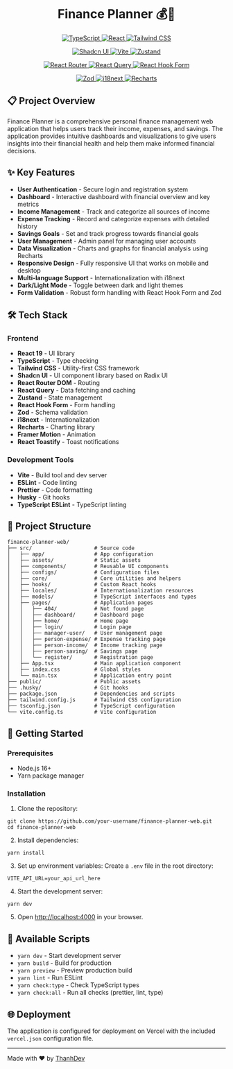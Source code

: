 <h1 align="center">Finance Planner 💰💸</h1>

<div align="center">
  <p>
    <a href="https://www.typescriptlang.org/" target="_blank">
      <img src="https://img.shields.io/badge/-TypeScript-3178C6?style=for-the-badge&logo=typescript&logoColor=white" alt="TypeScript" />
    </a>
    <a href="https://react.dev/" target="_blank">
      <img src="https://img.shields.io/badge/-React_19-61DAFB?style=for-the-badge&logo=react&logoColor=black" alt="React" />
    </a>
    <a href="https://tailwindcss.com/" target="_blank">
      <img src="https://img.shields.io/badge/-Tailwind_CSS-06B6D4?style=for-the-badge&logo=tailwindcss&logoColor=white" alt="Tailwind CSS" />
    </a>
  </p>
  <p>
    <a href="https://ui.shadcn.com/" target="_blank">
      <img src="https://img.shields.io/badge/-Shadcn_UI-000000?style=for-the-badge&logo=shadcnui&logoColor=white" alt="Shadcn UI" />
    </a>
    <a href="https://vitejs.dev/" target="_blank">
      <img src="https://img.shields.io/badge/-Vite-646CFF?style=for-the-badge&logo=vite&logoColor=white" alt="Vite" />
    </a>
    <a href="https://zustand-demo.pmnd.rs/" target="_blank">
      <img src="https://img.shields.io/badge/-Zustand-593D88?style=for-the-badge&logo=react&logoColor=white" alt="Zustand" />
    </a>
  </p>
  <p>
    <a href="https://reactrouter.com/" target="_blank">
      <img src="https://img.shields.io/badge/-React_Router-CA4245?style=for-the-badge&logo=reactrouter&logoColor=white" alt="React Router" />
    </a>
    <a href="https://tanstack.com/query/latest" target="_blank">
      <img src="https://img.shields.io/badge/-React_Query-FF4154?style=for-the-badge&logo=reactquery&logoColor=white" alt="React Query" />
    </a>
    <a href="https://react-hook-form.com/" target="_blank">
      <img src="https://img.shields.io/badge/-React_Hook_Form-EC5990?style=for-the-badge&logo=reacthookform&logoColor=white" alt="React Hook Form" />
    </a>
  </p>
  <p>
    <a href="https://zod.dev/" target="_blank">
      <img src="https://img.shields.io/badge/-Zod-3068B7?style=for-the-badge&logo=zod&logoColor=white" alt="Zod" />
    </a>
    <a href="https://www.i18next.com/" target="_blank">
      <img src="https://img.shields.io/badge/-i18next-26A69A?style=for-the-badge&logo=i18next&logoColor=white" alt="i18next" />
    </a>
    <a href="https://recharts.org/" target="_blank">
      <img src="https://img.shields.io/badge/-Recharts-22B5BF?style=for-the-badge&logo=chart.js&logoColor=white" alt="Recharts" />
    </a>
  </p>
</div>

## 📋 Project Overview

Finance Planner is a comprehensive personal finance management web application that helps users track their income, expenses, and savings. The application provides intuitive dashboards and visualizations to give users insights into their financial health and help them make informed financial decisions.

## ✨ Key Features

- **User Authentication** - Secure login and registration system
- **Dashboard** - Interactive dashboard with financial overview and key metrics
- **Income Management** - Track and categorize all sources of income
- **Expense Tracking** - Record and categorize expenses with detailed history
- **Savings Goals** - Set and track progress towards financial goals
- **User Management** - Admin panel for managing user accounts
- **Data Visualization** - Charts and graphs for financial analysis using Recharts
- **Responsive Design** - Fully responsive UI that works on mobile and desktop
- **Multi-language Support** - Internationalization with i18next
- **Dark/Light Mode** - Toggle between dark and light themes
- **Form Validation** - Robust form handling with React Hook Form and Zod

## 🛠️ Tech Stack

### Frontend

- **React 19** - UI library
- **TypeScript** - Type checking
- **Tailwind CSS** - Utility-first CSS framework
- **Shadcn UI** - UI component library based on Radix UI
- **React Router DOM** - Routing
- **React Query** - Data fetching and caching
- **Zustand** - State management
- **React Hook Form** - Form handling
- **Zod** - Schema validation
- **i18next** - Internationalization
- **Recharts** - Charting library
- **Framer Motion** - Animation
- **React Toastify** - Toast notifications

### Development Tools

- **Vite** - Build tool and dev server
- **ESLint** - Code linting
- **Prettier** - Code formatting
- **Husky** - Git hooks
- **TypeScript ESLint** - TypeScript linting

## 📁 Project Structure

```
finance-planner-web/
├── src/                    # Source code
│   ├── app/                # App configuration
│   ├── assets/             # Static assets
│   ├── components/         # Reusable UI components
│   ├── configs/            # Configuration files
│   ├── core/               # Core utilities and helpers
│   ├── hooks/              # Custom React hooks
│   ├── locales/            # Internationalization resources
│   ├── models/             # TypeScript interfaces and types
│   ├── pages/              # Application pages
│   │   ├── 404/            # Not found page
│   │   ├── dashboard/      # Dashboard page
│   │   ├── home/           # Home page
│   │   ├── login/          # Login page
│   │   ├── manager-user/   # User management page
│   │   ├── person-expense/ # Expense tracking page
│   │   ├── person-income/  # Income tracking page
│   │   ├── person-saving/  # Savings page
│   │   └── register/       # Registration page
│   ├── App.tsx             # Main application component
│   ├── index.css           # Global styles
│   └── main.tsx            # Application entry point
├── public/                 # Public assets
├── .husky/                 # Git hooks
├── package.json            # Dependencies and scripts
├── tailwind.config.js      # Tailwind CSS configuration
├── tsconfig.json           # TypeScript configuration
└── vite.config.ts          # Vite configuration
```

## 🚀 Getting Started

### Prerequisites

- Node.js 16+
- Yarn package manager

### Installation

1. Clone the repository:

```shell
git clone https://github.com/your-username/finance-planner-web.git
cd finance-planner-web
```

2. Install dependencies:

```shell
yarn install
```

3. Set up environment variables:
   Create a `.env` file in the root directory:

```env
VITE_API_URL=your_api_url_here
```

4. Start the development server:

```shell
yarn dev
```

5. Open [http://localhost:4000](http://localhost:4000) in your browser.

## 🔧 Available Scripts

- `yarn dev` - Start development server
- `yarn build` - Build for production
- `yarn preview` - Preview production build
- `yarn lint` - Run ESLint
- `yarn check:type` - Check TypeScript types
- `yarn check:all` - Run all checks (prettier, lint, type)

## 🌐 Deployment

The application is configured for deployment on Vercel with the included `vercel.json` configuration file.

---

Made with ♥ by [ThanhDev](https://www.facebook.com/thanh.vophuoc.50)
